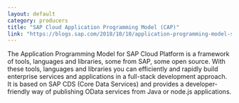 ```yaml
---
layout: default
category: producers
title: "SAP Cloud Application Programming Model (CAP)"
link: "https://blogs.sap.com/2018/10/10/application-programming-model-start-here/"
---
```

The Application Programming Model for SAP Cloud Platform is a framework of tools, languages and libraries, some from SAP, some open source. With these tools, languages and libraries you can efficiently and rapidly build enterprise services and applications in a full-stack development approach. It is based on SAP CDS (Core Data Services) and provides a developer-friendly way of publishing OData services from Java or node.js applications.
